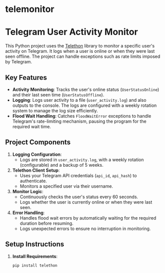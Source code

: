 # telemonitor

# Telegram User Activity Monitor

This Python project uses the [Telethon](https://github.com/LonamiWebs/Telethon) library to monitor a specific user's activity on Telegram. It logs when a user is online or when they were last seen offline. The project can handle exceptions such as rate limits imposed by Telegram.

## Key Features
- **Activity Monitoring**: Tracks the user's online status (`UserStatusOnline`) and their last seen time (`UserStatusOffline`).
- **Logging**: Logs user activity to a file (`user_activity.log`) and also outputs to the console. The logs are configured with a weekly rotation system to manage the log size efficiently.
- **Flood Wait Handling**: Catches `FloodWaitError` exceptions to handle Telegram's rate-limiting mechanism, pausing the program for the required wait time.

## Project Components
1. **Logging Configuration**: 
   - Logs are stored in `user_activity.log`, with a weekly rotation (configurable) and a backup of 5 weeks.
2. **Telethon Client Setup**:
   - Uses your Telegram API credentials (`api_id`, `api_hash`) to authenticate.
   - Monitors a specified user via their username.
3. **Monitor Logic**:
   - Continuously checks the user's status every 60 seconds.
   - Logs whether the user is currently online or when they were last seen.
4. **Error Handling**:
   - Handles flood wait errors by automatically waiting for the required duration before resuming.
   - Logs unexpected errors to ensure no interruption in monitoring.

## Setup Instructions
1. **Install Requirements**:
   ```bash
   pip install telethon
